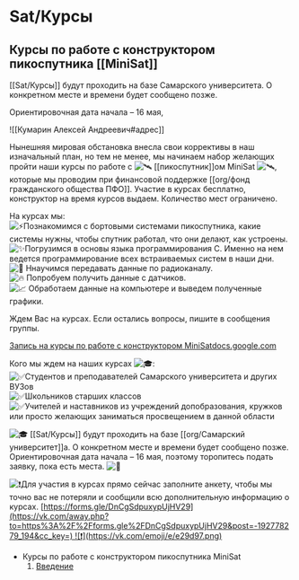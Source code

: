 # Sat/Курсы
## Курсы по работе с конструктором пикоспутника [[MiniSat]]

[[Sat/Курсы]] будут проходить на базе Самарского университета. О конкретном месте и времени будет сообщено позже.

Ориентировочная дата начала – 16 мая, 

![[Кумарин Алексей Андреевич#адрес]]


Нынешняя мировая обстановка внесла свои коррективы в наш изначальный план, но тем не менее, мы начинаем набор желающих пройти наши курсы по работе с ![🛰](https://vk.com/emoji/e/f09f9bb0.png) [[пикоспутник]]ом MiniSat ![🛰](https://vk.com/emoji/e/f09f9bb0.png), которые мы проводим при финансовой поддержке [[org/фонд гражданского общества ПФО]]. Участие в курсах бесплатно, конструктор на время курсов выдаем. Количество мест ограничено.  
  

На курсах мы:  
![⚡](https://vk.com/emoji/e/e29aa1.png)Познакомимся с бортовыми системами пикоспутника, какие системы нужны, чтобы спутник работал, что они делают, как устроены.  
![✨](https://vk.com/emoji/e/e29ca8.png)Погрузимся в основы языка программирования С. Именно на нем ведется программирование всех встраиваемых систем в наши дни.  
![📡](https://vk.com/emoji/e/f09f93a1.png) Ннаучимся передавать данные по радиоканалу.  
![🔥](https://vk.com/emoji/e/f09f94a5.png) Попробуем получить данные с датчиков.  
![📈](https://vk.com/emoji/e/f09f9388.png) Обработаем данные на компьютере и выведем полученные графики.  
  
Ждем Вас на курсах. Если остались вопросы, пишите в сообщения группы.

[](https://vk.com/photo-192778279_457239151)

[](https://vk.com/photo-192778279_457239150)

[](https://vk.com/away.php?to=https%3A%2F%2Fforms.gle%2FDnCgSdpuxypUjHV29&post=-192778279_194&el=snippet)

[Запись на курсы по работе с конструктором MiniSat](https://vk.com/away.php?to=https%3A%2F%2Fforms.gle%2FDnCgSdpuxypUjHV29&post=-192778279_194&el=snippet)[docs.google.com](https://vk.com/away.php?to=https%3A%2F%2Fforms.gle%2FDnCgSdpuxypUjHV29&post=-192778279_194&el=snippet)


Кого мы ждем на наших курсах ![🎓](https://vk.com/emoji/e/f09f8e93.png):  
![✅](https://vk.com/emoji/e/e29c85.png)Студентов и преподавателей Самарского университета и других ВУЗов  
![✅](https://vk.com/emoji/e/e29c85.png)Школьников старших классов  
![✅](https://vk.com/emoji/e/e29c85.png)Учителей и наставников из учреждений допобразования, кружков или просто желающих заниматься просвещением в данной области  
  
![🎓](https://vk.com/emoji/e/f09f8e93.png) [[Sat/Курсы]] будут проходить на базе [[org/Самарский университет]]а. О конкретном месте и времени будет сообщено позже. Ориентировочная дата начала – 16 мая, поэтому торопитесь подать заявку, пока есть места. ![📆](https://vk.com/emoji/e/f09f9386.png)  
  
![❗](https://vk.com/emoji/e/e29d97.png)Для участия в курсах прямо сейчас заполните анкету, чтобы мы точно вас не потеряли и сообщили всю дополнительную информацию о курсах. [https://forms.gle/DnCgSdpuxypUjHV29](https://vk.com/away.php?to=https%3A%2F%2Fforms.gle%2FDnCgSdpuxypUjHV29&post=-192778279_194&cc_key=) ![❗](https://vk.com/emoji/e/e29d97.png)  


- Курсы по работе с конструктором пикоспутника MiniSat
	1. [Введение](https://www.youtube.com/playlist?list=PLhe6g1gTEpdaKxDBnWMuQ6wXwdpQrbrta)

